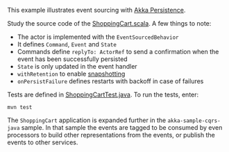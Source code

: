 This example illustrates event sourcing with [Akka Persistence](https://pekko.apache.org/docs/pekko/current/typed/persistence.html).

Study the source code of the [ShoppingCart.scala](src/main/java/sample/persistence/ShoppingCart.java). A few things
to note:

* The actor is implemented with the `EventSourcedBehavior`
* It defines `Command`, `Event` and `State`
* Commands define `replyTo: ActorRef` to send a confirmation when the event has been successfully persisted
* `State` is only updated in the event handler
* `withRetention` to enable [snapshotting](https://pekko.apache.org/docs/pekko/current/typed/persistence-snapshot.html)
* `onPersistFailure` defines restarts with backoff in case of failures

Tests are defined in [ShoppingCartTest.java](src/test/java/sample/persistence/ShoppingCartTest.java).
To run the tests, enter:

```
mvn test
```

The `ShoppingCart` application is expanded further in the `akka-sample-cqrs-java` sample. In that sample the events are tagged to be consumed by even processors to build other representations from the events, or publish the events to other services.
